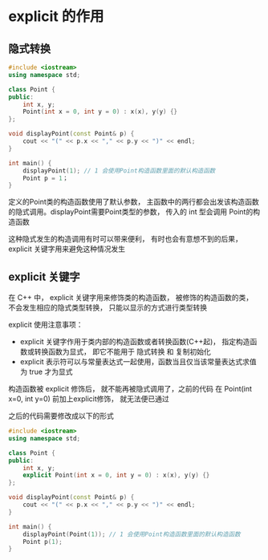 # explicit 的作用

## 隐式转换
```CPP
#include <iostream>
using namespace std;

class Point {
public:
    int x, y;
    Point(int x = 0, int y = 0) : x(x), y(y) {}
};

void displayPoint(const Point& p) {
    cout << "(" << p.x << "," << p.y << ")" << endl;
}

int main() {
    displayPoint(1); // 1 会使用Point构造函数里面的默认构造函数
    Point p = 1；
}
```

定义的Point类的构造函数使用了默认参数， 主函数中的两行都会出发该构造函数的隐式调用。displayPoint需要Point类型的参数， 传入的 int 型会调用 Point的构造函数

这种隐式发生的构造调用有时可以带来便利， 有时也会有意想不到的后果， explicit 关键字用来避免这种情况发生

## explicit 关键字

在 C++ 中， explicit 关键字用来修饰类的构造函数， 被修饰的构造函数的类， 不会发生相应的隐式类型转换， 只能以显示的方式进行类型转换

explicit 使用注意事项：

+ explicit 关键字作用于类内部的构造函数或者转换函数(C++起)， 指定构造函数或转换函数为显式， 即它不能用于 隐式转换 和 复制初始化
+ explicit 表示符可以与常量表达式一起使用，函数当且仅当该常量表达式求值为 true 才为显式

构造函数被 explicit 修饰后， 就不能再被隐式调用了，之前的代码 在 Point(int x=0, int y=0) 前加上explicit修饰， 就无法便已通过

之后的代码需要修改成以下的形式

```cpp
#include <iostream>
using namespace std;

class Point {
public:
    int x, y;
    explicit Point(int x = 0, int y = 0) : x(x), y(y) {}
};

void displayPoint(const Point& p) {
    cout << "(" << p.x << "," << p.y << ")" << endl;
}

int main() {
    displayPoint(Point(1)); // 1 会使用Point构造函数里面的默认构造函数
    Point p(1);
}
```
